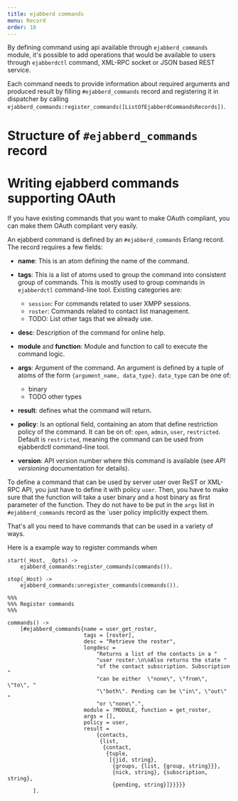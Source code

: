 ```yaml
---
title: ejabberd commands
menu: Record
order: 18
---
```


By defining command using api available through `ejabberd_commands`
module, it's possible to add operations that would be available to
users through `ejabberdctl` command, XML-RPC socket or JSON based REST
service.

Each command needs to provide information about required arguments
and produced result by filling `#ejabberd_commands` record and
registering it in dispatcher by calling
`ejabberd_commands:register_commands([ListOfEjabberdCommandsRecords])`.

# Structure of `#ejabberd_commands` record

# Writing ejabberd commands supporting OAuth

If you have existing commands that you want to make OAuth compliant,
you can make them OAuth compliant very easily.

An ejabberd command is defined by an `#ejabberd_commands` Erlang
record. The record requires a few fields:

- **name**: This is an atom defining the name of the command.
- **tags**: This is a list of atoms used to group the command into
  consistent group of commands. This is mostly used to group commands
  in `ejabberdctl` command-line tool. Existing categories are:

    - `session`: For commands related to user XMPP sessions.
    - `roster`: Commands related to contact list management.
    - TODO: List other tags that we already use.
- **desc**: Description of the command for online help.
- **module** and **function**: Module and function to call to execute
  the command logic.
- **args**: Argument of the command. An argument is defined by a tuple
  of atoms of the form `{argument_name, data_type}`. `data_type` can be
  one of:

    - binary
    - TODO other types
- **result**: defines what the command will return.
- **policy**: Is an optional field, containing an atom that define
  restriction policy of the command. It can be on of: `open`, `admin`,
  `user`, `restricted`. Default is `restricted`, meaning the command
  can be used from ejabberdctl command-line tool.
- **version**: API version number where this command is available (see
    *API versioning* documentation for details).

<!-- TODO explain what the result field should look likes -->

To define a command that can be used by server user over ReST or
XML-RPC API, you just have to define it with policy `user`. Then, you
have to make sure that the function will take a user binary and a host
binary as first parameter of the function. They do not have to be put
in the `args` list in `#ejabberd_commands` record as the `user policy
implicitly expect them.

That's all you need to have commands that can be used in a variety of
ways.

Here is a example way to register commands when

```
start(_Host, _Opts) ->
    ejabberd_commands:register_commands(commands()).

stop(_Host) ->
    ejabberd_commands:unregister_commands(commands()).

%%%
%%% Register commands
%%%

commands() ->
    [#ejabberd_commands{name = user_get_roster,
                        tags = [roster],
                        desc = "Retrieve the roster",
                        longdesc =
                            "Returns a list of the contacts in a "
                            "user roster.\n\nAlso returns the state "
                            "of the contact subscription. Subscription "
                            "can be either  \"none\", \"from\", \"to\", "
                            "\"both\". Pending can be \"in\", \"out\" "
                            "or \"none\".",
                        module = ?MODULE, function = get_roster,
                        args = [],
                        policy = user,
                        result =
                            {contacts,
                             {list,
                              {contact,
                               {tuple,
                                [{jid, string},
                                 {groups, {list, {group, string}}},
                                 {nick, string}, {subscription, string},
                                 {pending, string}]}}}}}
        ].
```
